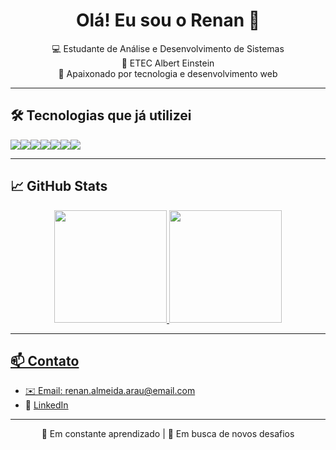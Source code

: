 <h1 align="center">Olá! Eu sou o Renan 👋</h1>

<p align="center">
  💻 Estudante de Análise e Desenvolvimento de Sistemas <br>
  🏫 ETEC Albert Einstein <br>
  🚀 Apaixonado por tecnologia e desenvolvimento web <br>
</p>

---

## 🛠️ Tecnologias que já utilizei

<div style="display: flex; flex-wrap: wrap;">
  <img src="https://img.shields.io/badge/HTML5-E34F26?style=for-the-badge&logo=html5&logoColor=white"/>
  <img src="https://img.shields.io/badge/CSS3-1572B6?style=for-the-badge&logo=css3&logoColor=white"/>
  <img src="https://img.shields.io/badge/JavaScript-F7DF1E?style=for-the-badge&logo=javascript&logoColor=black"/>
  <img src="https://img.shields.io/badge/TypeScript-3178C6?style=for-the-badge&logo=typescript&logoColor=white"/>
  <img src="https://img.shields.io/badge/Node.js-339933?style=for-the-badge&logo=node.js&logoColor=white"/>
  <img src="https://img.shields.io/badge/React-20232A?style=for-the-badge&logo=react&logoColor=61DAFB"/>
  <img src="https://img.shields.io/badge/Python-3776AB?style=for-the-badge&logo=python&logoColor=white"/>
</div>

---

## 📈 GitHub Stats

<div align="center">
  <a href="https://github.com/renn1805">
  <img height="180em" src="https://github-readme-stats.vercel.app/api?username=renn1805&show_icons=true&theme=github_dark&count_private=true&v=1" />
  <img height="180em" src="https://github-readme-stats.vercel.app/api/top-langs/?username=renn1805&layout=compact&theme=github_dark" />
</div>

---

## 📫 Contato

- ✉️ Email: renan.almeida.arau@email.com
- 💼 [LinkedIn](https://www.linkedin.com/in/renan-almeida-de-araujo-b964a1377/)

---

<div align="center">
  🧠 Em constante aprendizado | 🚀 Em busca de novos desafios
</div>
